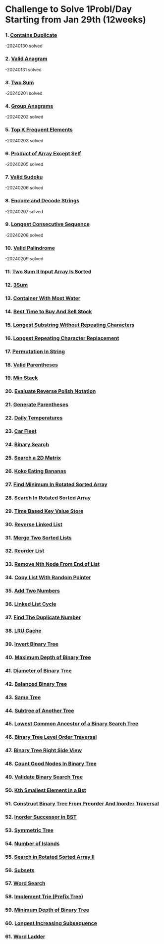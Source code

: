 # Challenge to Solve 1Probl/Day Starting from Jan 29th (12weeks)

### 1. [Contains Duplicate](https://leetcode.com/problems/contains-duplicate/)
-20240130 solved
### 2. [Valid Anagram](https://leetcode.com/problems/valid-anagram/)
-20240131 solved
### 3. [Two Sum](https://leetcode.com/problems/two-sum/)
-20240201 solved
### 4. [Group Anagrams](https://leetcode.com/problems/group-anagrams/)
-20240202 solved
### 5. [Top K Frequent Elements](https://leetcode.com/problems/top-k-frequent-elements/)
-20240203 solved
### 6. [Product of Array Except Self](https://leetcode.com/problems/product-of-array-except-self/)
-20240205 solved
### 7. [Valid Sudoku](https://leetcode.com/problems/valid-sudoku/)
-20240206 solved
### 8. [Encode and Decode Strings](https://leetcode.com/problems/encode-and-decode-strings/)
-20240207 solved
### 9. [Longest Consecutive Sequence](https://leetcode.com/problems/longest-consecutive-sequence/)
-20240208 solved
### 10. [Valid Palindrome](https://leetcode.com/problems/valid-palindrome/)
-20240209 solved
### 11. [Two Sum II Input Array Is Sorted](https://leetcode.com/problems/two-sum-ii-input-array-is-sorted/)
### 12. [3Sum](https://leetcode.com/problems/3sum/)
### 13. [Container With Most Water](https://leetcode.com/problems/container-with-most-water/)
### 14. [Best Time to Buy And Sell Stock](https://leetcode.com/problems/best-time-to-buy-and-sell-stock/)
### 15. [Longest Substring Without Repeating Characters](https://leetcode.com/problems/longest-substring-without-repeating-characters/)
### 16. [Longest Repeating Character Replacement](https://leetcode.com/problems/longest-repeating-character-replacement/)
### 17. [Permutation In String](https://leetcode.com/problems/permutation-in-string/)
### 18. [Valid Parentheses](https://leetcode.com/problems/valid-parentheses/)
### 19. [Min Stack](https://leetcode.com/problems/min-stack/)
### 20. [Evaluate Reverse Polish Notation](https://leetcode.com/problems/evaluate-reverse-polish-notation/)
### 21. [Generate Parentheses](https://leetcode.com/problems/generate-parentheses/)
### 22. [Daily Temperatures](https://leetcode.com/problems/daily-temperatures/)
### 23. [Car Fleet](https://leetcode.com/problems/car-fleet/)
### 24. [Binary Search](https://leetcode.com/problems/binary-search/)
### 25. [Search a 2D Matrix](https://leetcode.com/problems/search-a-2d-matrix/)
### 26. [Koko Eating Bananas](https://leetcode.com/problems/koko-eating-bananas/)
### 27. [Find Minimum In Rotated Sorted Array](https://leetcode.com/problems/find-minimum-in-rotated-sorted-array/)
### 28. [Search In Rotated Sorted Array](https://leetcode.com/problems/search-in-rotated-sorted-array/)
### 29. [Time Based Key Value Store](https://leetcode.com/problems/time-based-key-value-store/)
### 30. [Reverse Linked List](https://leetcode.com/problems/reverse-linked-list/)
### 31. [Merge Two Sorted Lists](https://leetcode.com/problems/merge-two-sorted-lists/)
### 32. [Reorder List](https://leetcode.com/problems/reorder-list/)
### 33. [Remove Nth Node From End of List](https://leetcode.com/problems/remove-nth-node-from-end-of-list/)
### 34. [Copy List With Random Pointer](https://leetcode.com/problems/copy-list-with-random-pointer/)
### 35. [Add Two Numbers](https://leetcode.com/problems/add-two-numbers/)
### 36. [Linked List Cycle](https://leetcode.com/problems/linked-list-cycle/)
### 37. [Find The Duplicate Number](https://leetcode.com/problems/find-the-duplicate-number/)
### 38. [LRU Cache](https://leetcode.com/problems/lru-cache/)
### 39. [Invert Binary Tree](https://leetcode.com/problems/invert-binary-tree/)
### 40. [Maximum Depth of Binary Tree](https://leetcode.com/problems/maximum-depth-of-binary-tree/)
### 41. [Diameter of Binary Tree](https://leetcode.com/problems/diameter-of-binary-tree/)
### 42. [Balanced Binary Tree](https://leetcode.com/problems/balanced-binary-tree/)
### 43. [Same Tree](https://leetcode.com/problems/same-tree/)
### 44. [Subtree of Another Tree](https://leetcode.com/problems/subtree-of-another-tree/)
### 45. [Lowest Common Ancestor of a Binary Search Tree](https://leetcode.com/problems/lowest-common-ancestor-of-a-binary-search-tree/)
### 46. [Binary Tree Level Order Traversal](https://leetcode.com/problems/binary-tree-level-order-traversal/)
### 47. [Binary Tree Right Side View](https://leetcode.com/problems/binary-tree-right-side-view/)
### 48. [Count Good Nodes In Binary Tree](https://leetcode.com/problems/count-good-nodes-in-binary-tree/)
### 49. [Validate Binary Search Tree](https://leetcode.com/problems/validate-binary-search-tree/)
### 50. [Kth Smallest Element In a Bst](https://leetcode.com/problems/kth-smallest-element-in-a-bst/)
### 51. [Construct Binary Tree From Preorder And Inorder Traversal](https://leetcode.com/problems/construct-binary-tree-from-preorder-and-inorder-traversal/)
### 52. [Inorder Successor in BST](https://leetcode.com/problems/inorder-successor-in-bst/)
### 53. [Symmetric Tree](https://leetcode.com/problems/symmetric-tree/)
### 54. [Number of Islands](https://leetcode.com/problems/number-of-islands/)
### 55. [Search in Rotated Sorted Array II](https://leetcode.com/problems/search-in-rotated-sorted-array-ii/)
### 56. [Subsets](https://leetcode.com/problems/subsets/)
### 57. [Word Search](https://leetcode.com/problems/word-search/)
### 58. [Implement Trie (Prefix Tree)](https://leetcode.com/problems/implement-trie-prefix-tree/)
### 59. [Minimum Depth of Binary Tree](https://leetcode.com/problems/minimum-depth-of-binary-tree/)
### 60. [Longest Increasing Subsequence](https://leetcode.com/problems/longest-increasing-subsequence/)
### 61. [Word Ladder](https://leetcode.com/problems/word-ladder/)

